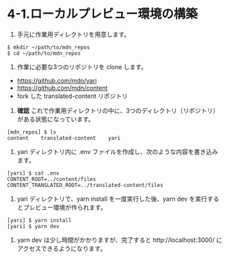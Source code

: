 # 4-1.ローカルプレビュー環境の構築

1. 手元に作業用ディレクトリを用意します。
  ```
  $ mkdir ~/path/to/mdn_repos
  $ cd ~/path/to/mdn_repos
  ```
1. 作業に必要な3つのリポジトリを clone します。
  - https://github.com/mdn/yari
  - https://github.com/mdn/content
  - fork した translated-content リポジトリ
1. **確認** これで作業用ディレクトリの中に、3つのディレクトリ（リポジトリ）がある状態になっています。
  ```
  [mdn_repos] $ ls
  content    translated-content    yari
  ```
1. yari ディレクトリ内に .env ファイルを作成し、次のような内容を書き込みます。
  ```
  [yari] $ cat .env
  CONTENT_ROOT=../content/files
  CONTENT_TRANSLATED_ROOT=../translated-content/files
  ```
1. yari ディレクトリで、yarn install を一度実行した後、yarn dev を実行するとプレビュー環境が作られます。
  ```
  [yari] $ yarn install
  [yari] $ yarn dev
  ```
1. yarn dev は少し時間がかかりますが、完了すると http://localhost:3000/ にアクセスできるようになります。
